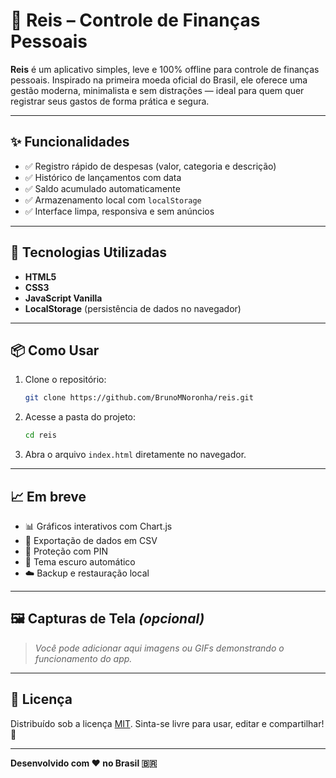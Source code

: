# 💸 Reis – Controle de Finanças Pessoais

**Reis** é um aplicativo simples, leve e 100% offline para controle de finanças pessoais. Inspirado na primeira moeda oficial do Brasil, ele oferece uma gestão moderna, minimalista e sem distrações — ideal para quem quer registrar seus gastos de forma prática e segura.

---

## ✨ Funcionalidades

- ✅ Registro rápido de despesas (valor, categoria e descrição)
- ✅ Histórico de lançamentos com data
- ✅ Saldo acumulado automaticamente
- ✅ Armazenamento local com `localStorage`
- ✅ Interface limpa, responsiva e sem anúncios

---

## 🚀 Tecnologias Utilizadas

- **HTML5**
- **CSS3**
- **JavaScript Vanilla**
- **LocalStorage** (persistência de dados no navegador)

---

## 📦 Como Usar

1. Clone o repositório:
   ```bash
   git clone https://github.com/BrunoMNoronha/reis.git
   ```

2. Acesse a pasta do projeto:
   ```bash
   cd reis
   ```

3. Abra o arquivo `index.html` diretamente no navegador.

---

## 📈 Em breve

- 📊 Gráficos interativos com Chart.js
- 📁 Exportação de dados em CSV
- 🔐 Proteção com PIN
- 🌙 Tema escuro automático
- ☁️ Backup e restauração local

---

## 🖼️ Capturas de Tela *(opcional)*

> _Você pode adicionar aqui imagens ou GIFs demonstrando o funcionamento do app._

---

## 📜 Licença

Distribuído sob a licença [MIT](LICENSE).
Sinta-se livre para usar, editar e compartilhar! 🤝

---

**Desenvolvido com ♥ no Brasil 🇧🇷**
